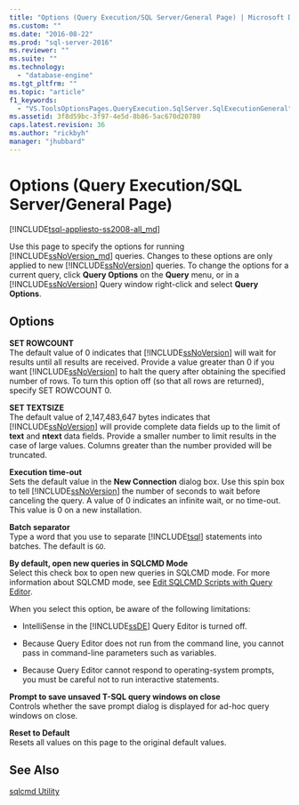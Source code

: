 ```yaml
---
title: "Options (Query Execution/SQL Server/General Page) | Microsoft Docs"
ms.custom: ""
ms.date: "2016-08-22"
ms.prod: "sql-server-2016"
ms.reviewer: ""
ms.suite: ""
ms.technology: 
  - "database-engine"
ms.tgt_pltfrm: ""
ms.topic: "article"
f1_keywords: 
  - "VS.ToolsOptionsPages.QueryExecution.SqlServer.SqlExecutionGeneral"
ms.assetid: 3f8d59bc-3f97-4e5d-8b86-5ac670d20780
caps.latest.revision: 36
ms.author: "rickbyh"
manager: "jhubbard"
---
```

# Options (Query Execution/SQL Server/General Page)
[!INCLUDE[tsql-appliesto-ss2008-all_md](../a9retired/includes/tsql-appliesto-ss2008-all-md.md)]

  Use this page to specify the options for running [!INCLUDE[ssNoVersion_md](../a9notintoc/includes/ssnoversion-md.md)] queries. Changes to these options are only applied to new [!INCLUDE[ssNoVersion](../a9notintoc/includes/ssnoversion-md.md)] queries. To change the options for a current query, click **Query Options** on the **Query** menu, or in a [!INCLUDE[ssNoVersion](../a9notintoc/includes/ssnoversion-md.md)] Query window right-click and select **Query Options**.  
  
## Options  
 **SET ROWCOUNT**  
 The default value of 0 indicates that [!INCLUDE[ssNoVersion](../a9notintoc/includes/ssnoversion-md.md)] will wait for results until all results are received. Provide a value greater than 0 if you want [!INCLUDE[ssNoVersion](../a9notintoc/includes/ssnoversion-md.md)] to halt the query after obtaining the specified number of rows. To turn this option off (so that all rows are returned), specify SET ROWCOUNT 0.  
  
 **SET TEXTSIZE**  
 The default value of 2,147,483,647 bytes indicates that [!INCLUDE[ssNoVersion](../a9notintoc/includes/ssnoversion-md.md)] will provide complete data fields up to the limit of **text** and **ntext** data fields. Provide a smaller number to limit results in the case of large values. Columns greater than the number provided will be truncated.  
  
 **Execution time-out**  
 Sets the default value in the **New Connection** dialog box. Use this spin box to tell [!INCLUDE[ssNoVersion](../a9notintoc/includes/ssnoversion-md.md)] the number of seconds to wait before canceling the query. A value of 0 indicates an infinite wait, or no time-out. This value is 0 on a new installation.  
  
 **Batch separator**  
 Type a word that you use to separate [!INCLUDE[tsql](../a9notintoc/includes/tsql-md.md)] statements into batches. The default is `GO`.  
  
 **By default, open new queries in SQLCMD Mode**  
 Select this check box to open new queries in SQLCMD mode. For more information about SQLCMD mode, see [Edit SQLCMD Scripts with Query Editor](../relational-databases/scripting/edit-sqlcmd-scripts-with-query-editor.md).  
  
 When you select this option, be aware of the following limitations:  
  
-   IntelliSense in the [!INCLUDE[ssDE](../a9notintoc/includes/ssde-md.md)] Query Editor is turned off.  
  
-   Because Query Editor does not run from the command line, you cannot pass in command-line parameters such as variables.  
  
-   Because Query Editor cannot respond to operating-system prompts, you must be careful not to run interactive statements.  

**Prompt to save unsaved T-SQL query windows on close**  
Controls whether the save prompt dialog is displayed for ad-hoc query windows on close.

 **Reset to Default**  
 Resets all values on this page to the original default values.  
 
  
## See Also  
[sqlcmd Utility](../tools/sqlcmd-utility.md)   
  
  